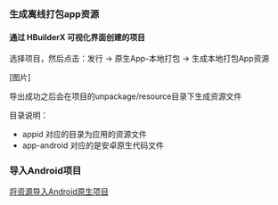 ### 生成离线打包app资源
#### 通过 HBuilderX 可视化界面创建的项目
选择项目，然后点击：发行 -> 原生App-本地打包 -> 生成本地打包App资源

[图片]

导出成功之后会在项目的unpackage/resource目录下生成资源文件

目录说明：
- appid 对应的目录为应用的资源文件
- app-android 对应的是安卓原生代码文件

### 导入Android项目

[将资源导入Android原生项目](/uniappxDocs/use/android.md)